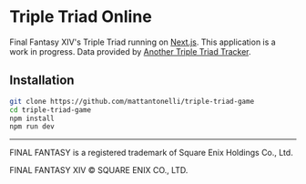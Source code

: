 # Triple Triad Online

Final Fantasy XIV's Triple Triad running on [Next.js](https://nextjs.org/). This application is a work in progress. Data provided by [Another Triple Triad Tracker](https://triad.raelys.com/).

## Installation

```bash
git clone https://github.com/mattantonelli/triple-triad-game
cd triple-triad-game
npm install
npm run dev
```

---

FINAL FANTASY is a registered trademark of Square Enix Holdings Co., Ltd.

FINAL FANTASY XIV © SQUARE ENIX CO., LTD.